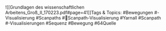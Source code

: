 
![[Grundlagen des wissenschaftlichen Arbeitens_Groß_II_170223.pdf#page=41]]Tags & Topics:
   #Bewegungen
   #-Visualisierung
   #Scanpaths
   #Scanpath-Visualisierung
   #Yarnall
   #Scanpath
   #-Visualisierungen
   #Sequenz
   #Bewegung
   #64Quelle